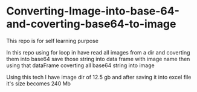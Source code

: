 # Converting-Image-into-base-64-and-coverting-base64-to-image
This repo is for self learning purpose 

In this repo using for loop in have read all images from a dir and coverting them into base64 
save those string into data frame with image name 
then using that dataFrame coverting all base64 string into image 

Using this tech I have image dir of 12.5 gb and after saving it into excel file it's size becomes 240 Mb
